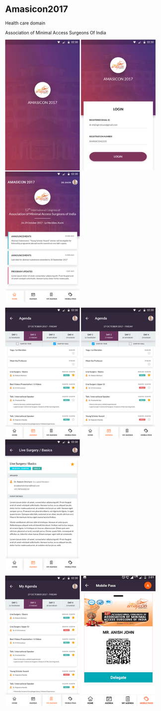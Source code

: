 # Amasicon2017
Health care domain

Association of Minimal Access Surgeons Of India


<img src="https://github.com/raheez/Amasicon2017/blob/master/1-splash.png" width="240" height="420">  <img src="https://github.com/raheez/Amasicon2017/blob/master/2-login.png" width="240" height="420"> <img src="https://github.com/raheez/Amasicon2017/blob/master/3-dashboard.png" width="240" height="420">


<img src="https://github.com/raheez/Amasicon2017/blob/master/4-agenda.png" width="240" height="420">  <img src="https://github.com/raheez/Amasicon2017/blob/master/5-agenda2.png" width="240" height="420"> <img src="https://github.com/raheez/Amasicon2017/blob/master/6-agenda_details.png" width="240" height="420">


<img src="https://github.com/raheez/Amasicon2017/blob/master/7-my_agenda.png" width="240" height="420"> <img src="https://github.com/raheez/Amasicon2017/blob/master/8-mobile_pass.png" width="240" height="420">

